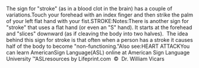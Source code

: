 The sign for "stroke" (as in a blood clot in the brain) 
			has a couple of variations.Touch your forehead with an index finger and then strike the palm of your left 
  flat hand with your fist.STROKE:Notes:There is another sign for "stroke" that uses a flat hand (or even an 
			"S" hand). It starts at the forehead and "slices" downward (as if 
			cleaving the body into two halves).  The idea behind this sign 
			for stroke is that often when a person has a stroke it causes half 
			of the body to become "non-functioning."Also see:HEART ATTACKYou can learn AmericanSign 
		Language(ASL) online at American Sign Language University ™ASLresources 
		by Lifeprint.com  ©  Dr. William Vicars